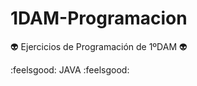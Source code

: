 # 1DAM-Programacion

:alien: Ejercicios de Programación de 1ºDAM :alien:

:feelsgood: JAVA :feelsgood:
